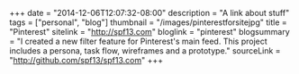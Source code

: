 +++
date = "2014-12-06T12:07:32-08:00"
description = "A link about stuff"
tags = ["personal", "blog"]
thumbnail = "/images/pinterestforsitejpg"
title = "Pinterest"
sitelink = "http://spf13.com"
bloglink = "pinterest"
blogsummary = "I created a new filter feature for Pinterest's main feed. This project includes a persona, task flow, wireframes and a prototype."
sourceLink = "http://github.com/spf13/spf13.com"
+++

